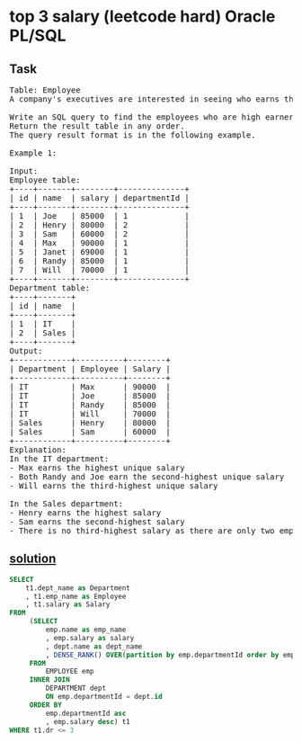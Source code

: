 # top 3 salary (leetcode hard) Oracle PL/SQL

## Task

<pre>
Table: Employee
A company's executives are interested in seeing who earns the most money in each of the company's departments. A high earner in a department is an employee who has a salary in the top three unique salaries for that department.

Write an SQL query to find the employees who are high earners in each of the departments.
Return the result table in any order.
The query result format is in the following example.

Example 1:

Input:
Employee table:
+----+-------+--------+--------------+
| id | name  | salary | departmentId |
+----+-------+--------+--------------+
| 1  | Joe   | 85000  | 1            |
| 2  | Henry | 80000  | 2            |
| 3  | Sam   | 60000  | 2            |
| 4  | Max   | 90000  | 1            |
| 5  | Janet | 69000  | 1            |
| 6  | Randy | 85000  | 1            |
| 7  | Will  | 70000  | 1            |
+----+-------+--------+--------------+
Department table:
+----+-------+
| id | name  |
+----+-------+
| 1  | IT    |
| 2  | Sales |
+----+-------+
Output:
+------------+----------+--------+
| Department | Employee | Salary |
+------------+----------+--------+
| IT         | Max      | 90000  |
| IT         | Joe      | 85000  |
| IT         | Randy    | 85000  |
| IT         | Will     | 70000  |
| Sales      | Henry    | 80000  |
| Sales      | Sam      | 60000  |
+------------+----------+--------+
Explanation:
In the IT department:
- Max earns the highest unique salary
- Both Randy and Joe earn the second-highest unique salary
- Will earns the third-highest unique salary

In the Sales department:
- Henry earns the highest salary
- Sam earns the second-highest salary
- There is no third-highest salary as there are only two employees
</pre>

## [solution](https://github.com/antovk/test-tasks/blob/main/top-3-salary/top_3_salary.sql)

```sql
SELECT
    t1.dept_name as Department
    , t1.emp_name as Employee
    , t1.salary as Salary
FROM
     (SELECT
         emp.name as emp_name
         , emp.salary as salary
         , dept.name as dept_name
         , DENSE_RANK() OVER(partition by emp.departmentId order by emp.salary desc) as dr
     FROM
         EMPLOYEE emp
     INNER JOIN
         DEPARTMENT dept
         ON emp.departmentId = dept.id
     ORDER BY
         emp.departmentId asc
         , emp.salary desc) t1
WHERE t1.dr <= 3
```

